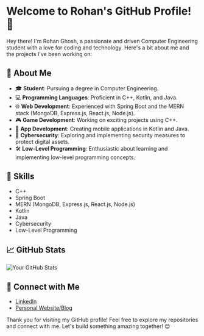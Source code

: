# Welcome to Rohan's GitHub Profile! 👋

Hey there! I'm Rohan Ghosh, a passionate and driven Computer Engineering student with a love for coding and technology. Here's a bit about me and the projects I've been working on:

## 🚀 About Me
- 🎓 **Student**: Pursuing a degree in Computer Engineering.
- 💻 **Programming Languages**: Proficient in C++, Kotlin, and Java.
- 🌐 **Web Development**: Experienced with Spring Boot and the MERN stack (MongoDB, Express.js, React.js, Node.js).
- 🎮 **Game Development**: Working on exciting projects using C++.
- 📱 **App Development**: Creating mobile applications in Kotlin and Java.
- 🔐 **Cybersecurity**: Exploring and implementing security measures to protect digital assets.
- 🛠 **Low-Level Programming**: Enthusiastic about learning and implementing low-level programming concepts.

## 🌟 Skills
- C++
- Spring Boot
- MERN (MongoDB, Express.js, React.js, Node.js)
- Kotlin
- Java
- Cybersecurity
- Low-Level Programming

## 📈 GitHub Stats
![Your GitHub Stats](https://github-readme-stats.vercel.app/api?username=rohanchristos&show_icons=true&theme=radical)

## 🔗 Connect with Me
- [LinkedIn](https://www.linkedin.com/in/your-linkedin-rohanchristos)
- [Personal Website/Blog](https://hashnode.com/@RohanGhosh)

  
Thank you for visiting my GitHub profile! Feel free to explore my repositories and connect with me. Let's build something amazing together! 😊

